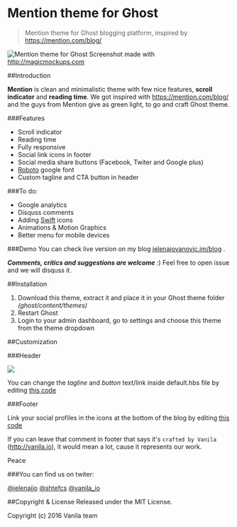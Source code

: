 # Mention theme for Ghost
>Mention theme for Ghost blogging platform, inspired by https://mention.com/blog/

![Mention theme for Ghost](http://magicmockups.com/media/capture/61/43961_vanilaioblog_28_1280.jpg)
                                                                            Screenshot made with http://magicmockups.com

##Introduction

**Mention** is clean and minimalistic theme with few nice features, **scroll indicator** 
and **reading time**. We got inspired with https://mention.com/blog/ and the guys from Mention give as green light, to go and craft Ghost theme.



###Features
- Scroll indicator
- Reading time
- Fully responsive
- Social link icons in footer
- Social media share buttons (Facebook, Twiter and Google plus)
- [Roboto](https://www.google.com/fonts#UsePlace:use/Collection:Roboto) google font
- Custom tagline and CTA button in header


###To do:
- Google analytics
- Disquss comments
- Adding [Swift](swifticons.com) icons
- Animations & Motion Graphics
- Better menu for mobile devices

###Demo
You can check live version on my blog [jelenajovanovic.im/blog](http://jelenajovanovic.im/blog/) .

***Comments, critics and suggestions are welcome*** :) Feel free to open issue and we will disquss it.

##Installation

1. Download this theme, extract it and place it in your Ghost theme folder *(ghost/content/themes)*
2. Restart Ghost
3. Login to your admin dashboard, go to settings and choose this theme from the theme dropdown

##Customization

###Header

![](http://content.screencast.com/users/shtefcs/folders/Jing/media/9bacabdb-a2d5-4ff4-b939-f231e9edec37/2016-01-20_2146.png)

You can change the *tagline* and *button* text/link inside default.hbs file by editing [this code](https://github.com/vanila-io/mention-ghost-theme/blob/master/default.hbs#L72-L75) 

###Footer

Link your social profiles in the icons at the bottom of the blog by editing [this code](https://github.com/vanila-io/mention-ghost-theme/blob/master/default.hbs#L91-L94) 

If you can leave that comment in footer that says it's `crafted by Vanila` (http://vanila.io), it 
would mean a lot, cause it represents our work.

Peace 


###You can find us on twiter: 

[@jelenajjo](https://twitter.com/jelenajjo)
[@shtefcs](https://twitter.com/shtefcs)
[@vanila_io](https://twitter.com/vanila_io)


##Copyright & License
Released under the MIT License.

Copyright (c) 2016 Vanila team
